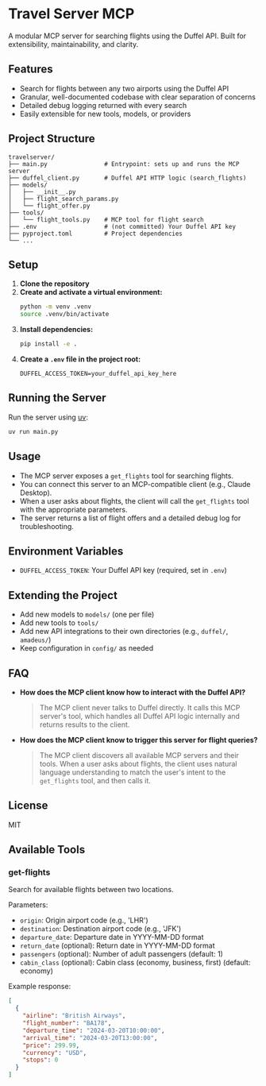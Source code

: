 # Travel Server MCP

A modular MCP server for searching flights using the Duffel API. Built for extensibility, maintainability, and clarity.

## Features
- Search for flights between any two airports using the Duffel API
- Granular, well-documented codebase with clear separation of concerns
- Detailed debug logging returned with every search
- Easily extensible for new tools, models, or providers

## Project Structure
```
travelserver/
├── main.py                # Entrypoint: sets up and runs the MCP server
├── duffel_client.py       # Duffel API HTTP logic (search_flights)
├── models/
│   ├── __init__.py
│   ├── flight_search_params.py
│   └── flight_offer.py
├── tools/
│   └── flight_tools.py    # MCP tool for flight search
├── .env                   # (not committed) Your Duffel API key
├── pyproject.toml         # Project dependencies
└── ...
```

## Setup
1. **Clone the repository**
2. **Create and activate a virtual environment:**
   ```bash
   python -m venv .venv
   source .venv/bin/activate
   ```
3. **Install dependencies:**
   ```bash
   pip install -e .
   ```
4. **Create a `.env` file in the project root:**
   ```
   DUFFEL_ACCESS_TOKEN=your_duffel_api_key_here
   ```

## Running the Server
Run the server using [uv](https://astral.sh/uv/):
```bash
uv run main.py
```

## Usage
- The MCP server exposes a `get_flights` tool for searching flights.
- You can connect this server to an MCP-compatible client (e.g., Claude Desktop).
- When a user asks about flights, the client will call the `get_flights` tool with the appropriate parameters.
- The server returns a list of flight offers and a detailed debug log for troubleshooting.

## Environment Variables
- `DUFFEL_ACCESS_TOKEN`: Your Duffel API key (required, set in `.env`)

## Extending the Project
- Add new models to `models/` (one per file)
- Add new tools to `tools/`
- Add new API integrations to their own directories (e.g., `duffel/`, `amadeus/`)
- Keep configuration in `config/` as needed

## FAQ
- **How does the MCP client know how to interact with the Duffel API?**
  > The MCP client never talks to Duffel directly. It calls this MCP server's tool, which handles all Duffel API logic internally and returns results to the client.
- **How does the MCP client know to trigger this server for flight queries?**
  > The MCP client discovers all available MCP servers and their tools. When a user asks about flights, the client uses natural language understanding to match the user's intent to the `get_flights` tool, and then calls it.

## License
MIT

## Available Tools

### get-flights

Search for available flights between two locations.

Parameters:
- `origin`: Origin airport code (e.g., 'LHR')
- `destination`: Destination airport code (e.g., 'JFK')
- `departure_date`: Departure date in YYYY-MM-DD format
- `return_date` (optional): Return date in YYYY-MM-DD format
- `passengers` (optional): Number of adult passengers (default: 1)
- `cabin_class` (optional): Cabin class (economy, business, first) (default: economy)

Example response:
```json
[
  {
    "airline": "British Airways",
    "flight_number": "BA178",
    "departure_time": "2024-03-20T10:00:00",
    "arrival_time": "2024-03-20T13:00:00",
    "price": 299.99,
    "currency": "USD",
    "stops": 0
  }
]
```
